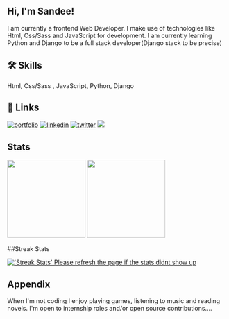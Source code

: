 
## Hi, I'm Sandee!
<p>I am currently a frontend Web Developer. I make use of technologies like Html, Css/Sass and JavaScript for development. I am currently learning Python and Django to be a full stack developer(Django stack to be precise)</p>


## 🛠 Skills
Html, Css/Sass , JavaScript, Python, Django


## 🔗 Links
[![portfolio](https://img.shields.io/badge/my_portfolio-000?style=for-the-badge&logo=ko-fi&logoColor=white)](http://portfolio-v4-psi.vercel.app/)
[![linkedin](https://img.shields.io/badge/linkedin-0A66C2?style=for-the-badge&logo=linkedin&logoColor=white)](https://www.linkedin.com/in/oyarekhua-sandra)
[![twitter](https://img.shields.io/badge/twitter-1DA1F2?style=for-the-badge&logo=twitter&logoColor=white)](https://twitter.com/_SandeeTee_)
<a href='https://holopin.io/@sandee'>
    <img src='https://holopin.onrender.com/Sandee'/>
</a>


## Stats
<p float="left">
<img height="180em" src="https://github-readme-stats.vercel.app/api?username=Sandee004" /> 
<img height="180em" src="https://github-readme-stats.vercel.app/api/top-langs/?username=Sandee004"/>
</p>

##Streak Stats

<a href="https://github.com/Sandee004">
<img alt="'Streak Stats' Please refresh the page if the stats didnt show up" src="https://github-readme-streak-stats.herokuapp.com/?user=Sandee004">
</a>

## Appendix
When I'm not coding I enjoy playing games, listening to music and reading novels.
I'm open to internship roles and/or open source contributions....
